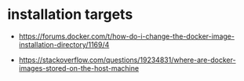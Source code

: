 # installation targets

* https://forums.docker.com/t/how-do-i-change-the-docker-image-installation-directory/1169/4

* https://stackoverflow.com/questions/19234831/where-are-docker-images-stored-on-the-host-machine
